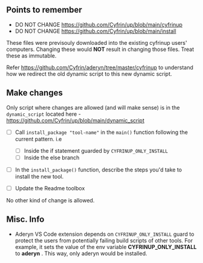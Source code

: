 ## Points to remember

* DO NOT CHANGE https://github.com/Cyfrin/up/blob/main/cyfrinup
* DO NOT CHANGE https://github.com/Cyfrin/up/blob/main/install

These files were previsouly downloaded into the existing cyfrinup users' computers. Changing these would **NOT** result in changing those files. Treat these as immutable.

Refer https://github.com/Cyfrin/aderyn/tree/master/cyfrinup to understand how we redirect the old dynamic script to this new dynamic script.

## Make changes   

Only script where changes are allowed (and will make sense) is in the `dynamic_script` located here - https://github.com/Cyfrin/up/blob/main/dynamic_script

* [ ] Call `install_package "tool-name"` in the `main()` function following the current pattern. i.e
    * [ ] Inside the if statement guarded by `CYFRINUP_ONLY_INSTALL`
    * [ ] Inside the else branch

* [ ] In the `install_package()` function, describe the steps you'd take to install the new tool.

* [ ] Update the Readme toolbox

No other kind of change is allowed.

## Misc. Info

- Aderyn VS Code extension depends on `CYFRINUP_ONLY_INSTALL` guard to protect the users from potentially failing build scripts of other tools. For example, it sets the value of the env variable **CYFRINUP_ONLY_INSTALL** to **aderyn** . This way, only aderyn would be installed.
